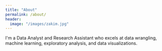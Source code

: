 ```yaml
---
title: "About"
permalink: /about/
header:
  image: "/images/zakim.jpg"
---
```


I'm a Data Analyst and Research Assistant who excels at data wrangling, machine learning, exploratory analysis, and data visualizations. 

